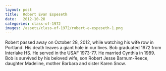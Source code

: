```yaml
---
layout: post
title:  Robert Evan Espeseth
date:   2012-10-28
categories: class-of-1972
images: /assets/class-of-1972/robert-e-espeseth-1.png
---
```

Robert passed away on October 28, 2012, while watching his wife row in Portland. His death leaves a giant hole in our lives. Bob graduated 1972 from Interlake HS. He served in the USAF 1973-77. He married Cynthia in 1989. Bob is survived by his beloved wife, son Robert Jesse Barnum-Reece, daughter Madeline, mother Barbara and sister Karen Snow.
